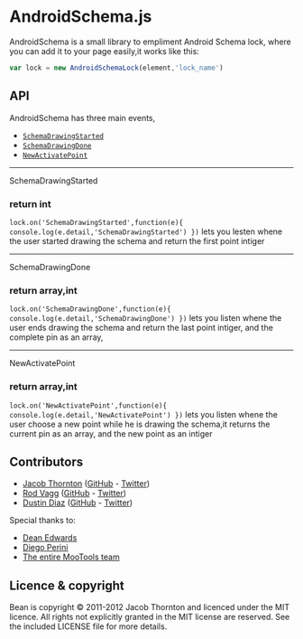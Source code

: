 # AndroidSchema.js
AndroidSchema is a small library to empliment Android Schema lock, where you can add it to your page easily,it works like this:

```js
var lock = new AndroidSchemaLock(element,'lock_name')
```


## API

AndroidSchema has three main events,

  * <a href="#SchemaDrawingStarted"><code>SchemaDrawingStarted</code></a>
  * <a href="#SchemaDrawingDone"><code>SchemaDrawingDone</code></a>
  * <a href="#NewActivatePoint"><code>NewActivatePoint</code></a>


--------------------------------------------------------
<a name="SchemaDrawingStarted">SchemaDrawingStarted</a>
### return int
<code>lock.on('SchemaDrawingStarted',function(e){
        console.log(e.detail,'SchemaDrawingStarted')
    })</code> lets you lesten whene the user started drawing the schema and return the first point intiger

------------------------------------------------
<a name="SchemaDrawingDone">SchemaDrawingDone</a>
### return array,int
<code>lock.on('SchemaDrawingDone',function(e){
        console.log(e.detail,'SchemaDrawingDone')
    })</code> lets you listen whene the user ends drawing the schema and return the last point intiger, and the complete pin as an array,


--------------------------------------------------------
<a name="NewActivatePoint">NewActivatePoint</a>
### return array,int
<code>lock.on('NewActivatePoint',function(e){
        console.log(e.detail,'NewActivatePoint')
    })</code> lets you listen whene the user choose a new point while he is drawing the schema,it returns the current pin as an array, and the new point as an intiger



## Contributors

  * [Jacob Thornton](https://github.com/fat/bean/commits/master?author=fat) ([GitHub](https://github.com/fat) - [Twitter](https://twitter.com/fat))
  * [Rod Vagg](https://github.com/fat/bean/commits/master?author=rvagg) ([GitHub](https://github.com/rvagg) - [Twitter](https://twitter.com/rvagg))
  * [Dustin Diaz](https://github.com/fat/bean/commits/master?author=ded) ([GitHub](https://github.com/ded) - [Twitter](https://twitter.com/ded))

Special thanks to:

 * [Dean Edwards](http://dean.edwards.name/)
 * [Diego Perini](https://github.com/dperini/nwevents)
 * [The entire MooTools team](https://github.com/mootools/mootools-core)

## Licence & copyright

Bean is copyright &copy; 2011-2012 Jacob Thornton and licenced under the MIT licence. All rights not explicitly granted in the MIT license are reserved. See the included LICENSE file for more details.